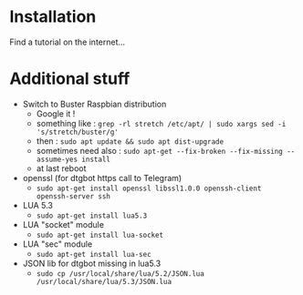 # Installation

Find a tutorial on the internet...

# Additional stuff

* Switch to Buster Raspbian distribution
    * Google it !
    * something like : ``grep -rl stretch /etc/apt/ | sudo xargs sed -i 's/stretch/buster/g'``
    * then : ``sudo apt update && sudo apt dist-upgrade``
    * sometimes need also : ``sudo apt-get --fix-broken --fix-missing --assume-yes install``
    * at last reboot
* openssl (for dtgbot https call to Telegram)
    * ``sudo apt-get install openssl libssl1.0.0 openssh-client openssh-server ssh``
* LUA 5.3
    * ``sudo apt-get install lua5.3``
* LUA "socket" module
    * ``sudo apt-get install lua-socket``
* LUA "sec" module
    * ``sudo apt-get install lua-sec``
* JSON lib for dtgbot missing in lua5.3
    * ``sudo cp /usr/local/share/lua/5.2/JSON.lua /usr/local/share/lua/5.3/JSON.lua``

